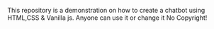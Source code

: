 This repository is a demonstration on how to create a chatbot using HTML,CSS & Vanilla js. Anyone can use it or change it No Copyright!
